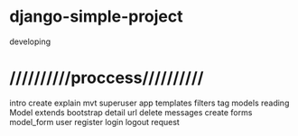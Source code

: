 # django-simple-project
developing
# //////////proccess//////////
intro
create
explain mvt
superuser
app
templates
filters tag
models
reading Model
extends
bootstrap
detail
url
delete
messages
create
forms
model_form
user
register
login
logout
request